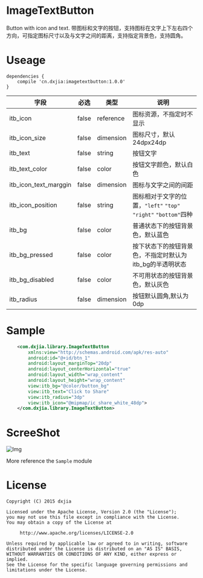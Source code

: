 # ImageTextButton
Button with icon and text. 
带图标和文字的按钮，支持图标在文字上下左右四个方向，可指定图标尺寸以及与文字之间的距离，支持指定背景色，支持圆角。

# Useage
```
dependencies {
    compile 'cn.dxjia:imagetextbutton:1.0.0'
}
```

|字段|必选|类型|说明|
|----|----|----|----|
|itb_icon|false|reference|图标资源，不指定时不显示|
|itb_icon_size|false|dimension|图标尺寸，默认24dpx24dp|
|itb_text|false|string|按钮文字|
|itb_text_color|false|color|按钮文字颜色，默认白色|
|itb_icon_text_marggin|false|dimension|图标与文字之间的间距|
|itb_icon_position|false|string|图标相对于文字的位置，`"left"` `"top"` `"right"` `"bottom"`四种|
|itb_bg|false|color|普通状态下的按钮背景色，默认蓝色|
|itb_bg_pressed|false|color|按下状态下的按钮背景色，不指定时默认为itb_bg的半透明状态|
|itb_bg_disabled|false|color|不可用状态的按钮背景色，默认灰色|
|itb_radius|false|dimension|按钮默认圆角,默认为0dp|

# Sample
```xml
    <com.dxjia.library.ImageTextButton
	    xmlns:view="http://schemas.android.com/apk/res-auto"
        android:id="@+id/btn_1"
        android:layout_marginTop="20dp"
        android:layout_centerHorizontal="true"
        android:layout_width="wrap_content"
        android:layout_height="wrap_content"
        view:itb_bg="@color/button_bg"
        view:itb_text="Click to Share"
        view:itb_radius="3dp"
        view:itb_icon="@mipmap/ic_share_white_48dp">
    </com.dxjia.library.ImageTextButton>
```

# ScreeShot
![Img](https://raw.githubusercontent.com/dxjia/ImageTextButton/master/screenshots/imagetextbutton-screenshot.jpeg)

More reference the `Sample` module
# License
```
Copyright (C) 2015 dxjia

Licensed under the Apache License, Version 2.0 (the "License");
you may not use this file except in compliance with the License.
You may obtain a copy of the License at

     http://www.apache.org/licenses/LICENSE-2.0

Unless required by applicable law or agreed to in writing, software
distributed under the License is distributed on an "AS IS" BASIS,
WITHOUT WARRANTIES OR CONDITIONS OF ANY KIND, either express or implied.
See the License for the specific language governing permissions and
limitations under the License.
```
